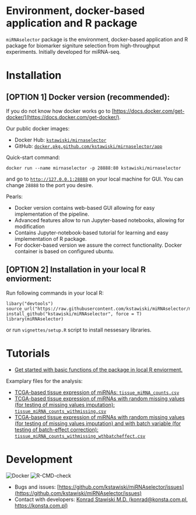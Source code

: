 # Environment, docker-based application and R package

`miRNAselector` package is the environment, docker-based application and R package for biomarker signiture selection from high-throughput experiments. Initially developed for miRNA-seq.

# Installation

## [OPTION 1] Docker version (recommended):

If you do not know how docker works go to [https://docs.docker.com/get-docker/](https://docs.docker.com/get-docker/).

Our public docker images: 

- Docker Hub: [`kstawiski/mirnaselector`](https://hub.docker.com/r/kstawiski/mirnaselector)
- GitHub: [`docker.pkg.github.com/kstawiski/mirnaselector/app`](https://docker.pkg.github.com/kstawiski/mirnaselector/app)

Quick-start command: 

```
docker run --name mirnaselector -p 28888:80 kstawiski/mirnaselector
```

and go to [`http://127.0.0.1:28888`](http://127.0.0.1:28888) on your local machine for GUI. You can change `28888` to the port you desire.

Pearls:

- Docker version contains web-based GUI allowing for easy implementation of the pipeline.
- Advanced features allow to run Jupyter-based notebooks, allowing for modification 
- Contains Jupyter-notebook-based tutorial for learning and easy implementation of R package.
- For docker-based version we assure the correct functionality. Docker container is based on configured ubuntu.

## [OPTION 2] Installation in your local R enviorment:

Run following commands in your local R:

```
libary("devtools")
source_url("https://raw.githubusercontent.com/kstawiski/miRNAselector/master/vignettes/setup.R")
install_github("kstawiski/miRNAselector", force = T)
library(miRNAselector)
```
or run `vignettes/setup.R` script to install nessesary libraries.

# Tutorials

- [Get started with basic functions of the package in local R enviorment.](https://htmlpreview.github.io/?https://github.com/kstawiski/miRNAselector/blob/master/static/Tutorial.html)

Examplary files for the analysis:

- [TCGA-based tissue expression of miRNAs: `tissue_miRNA_counts.csv`](http://kstawiski.github.io/miRNAselector/example/tissue_miRNA_counts.csv)
- [TCGA-based tissue expression of miRNAs with random missing values (for testing of missing values imputation): `tissue_miRNA_counts_withmissing.csv`](http://kstawiski.github.io/miRNAselector/example/tissue_miRNA_counts_withmissing.csv)
- [TCGA-based tissue expression of miRNAs with random missing values (for testing of missing values imputation) and with batch variable (for testing of batch-effect correction): `tissue_miRNA_counts_withmissing_wthbatcheffect.csv`](http://kstawiski.github.io/miRNAselector/example/tissue_miRNA_counts_withmissing_wthbatcheffect.csv)

# Development

 ![Docker](https://github.com/kstawiski/miRNAselector/workflows/Docker/badge.svg) ![R-CMD-check](https://github.com/kstawiski/miRNAselector/workflows/R-CMD-check/badge.svg)

- Bugs and issues: [https://github.com/kstawiski/miRNAselector/issues](https://github.com/kstawiski/miRNAselector/issues)
- Contact with developers: [Konrad Stawiski M.D. (konrad@konsta.com.pl, https://konsta.com.pl)](https://konsta.com.pl)